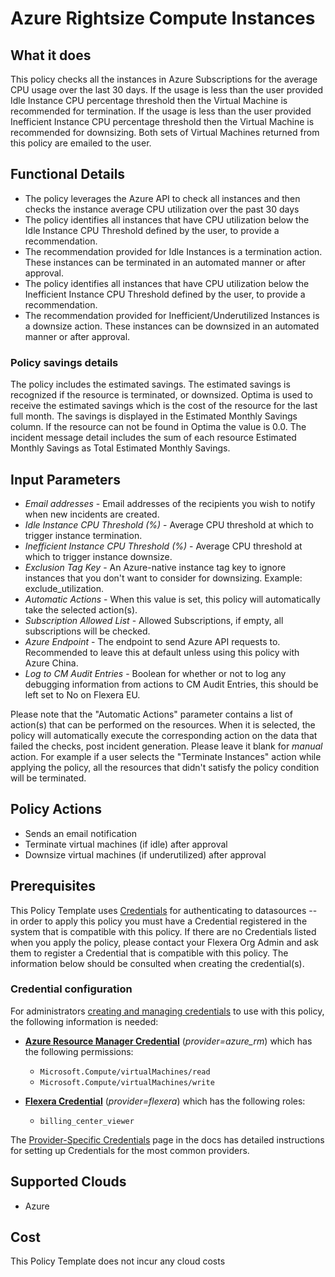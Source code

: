 # Azure Rightsize Compute Instances

## What it does

This policy checks all the instances in Azure Subscriptions for the average CPU usage over the last 30 days. If the usage is less than the user provided Idle Instance CPU percentage threshold then the Virtual Machine is recommended for termination. If the usage is less than the user provided Inefficient Instance CPU percentage threshold then the Virtual Machine is recommended for downsizing. Both sets of Virtual Machines returned from this policy are emailed to the user.

## Functional Details

- The policy leverages the Azure API to check all instances and then checks the instance average CPU utilization over the past 30 days
- The policy identifies all instances that have CPU utilization below the Idle Instance CPU Threshold defined by the user, to provide a recommendation.
- The recommendation provided for Idle Instances is a termination action. These instances can be terminated in an automated manner or after approval.
- The policy identifies all instances that have CPU utilization below the Inefficient Instance CPU Threshold defined by the user, to provide a recommendation.
- The recommendation provided for Inefficient/Underutilized Instances is a downsize action. These instances can be downsized in an automated manner or after approval.

### Policy savings details

The policy includes the estimated savings. The estimated savings is recognized if the resource is terminated, or downsized. Optima is used to receive the estimated savings which is the cost of the resource for the last full month. The savings is displayed in the Estimated Monthly Savings column. If the resource can not be found in Optima the value is 0.0. The incident message detail includes the sum of each resource Estimated Monthly Savings as Total Estimated Monthly Savings.

## Input Parameters

- *Email addresses* - Email addresses of the recipients you wish to notify when new incidents are created.
- *Idle Instance CPU Threshold (%)* - Average CPU threshold at which to trigger instance termination.
- *Inefficient Instance CPU Threshold (%)* - Average CPU threshold at which to trigger instance downsize.
- *Exclusion Tag Key* - An Azure-native instance tag key to ignore instances that you don't want to consider for downsizing. Example: exclude_utilization.
- *Automatic Actions* - When this value is set, this policy will automatically take the selected action(s).
- *Subscription Allowed List* - Allowed Subscriptions, if empty, all subscriptions will be checked.
- *Azure Endpoint* - The endpoint to send Azure API requests to. Recommended to leave this at default unless using this policy with Azure China.
- *Log to CM Audit Entries* - Boolean for whether or not to log any debugging information from actions to CM Audit Entries, this should be left set to No on Flexera EU.

Please note that the "Automatic Actions" parameter contains a list of action(s) that can be performed on the resources. When it is selected, the policy will automatically execute the corresponding action on the data that failed the checks, post incident generation. Please leave it blank for *manual* action.
For example if a user selects the "Terminate Instances" action while applying the policy, all the resources that didn't satisfy the policy condition will be terminated.

## Policy Actions

- Sends an email notification
- Terminate virtual machines (if idle) after approval
- Downsize virtual machines (if underutilized) after approval

## Prerequisites

This Policy Template uses [Credentials](https://docs.flexera.com/flexera/EN/Automation/ManagingCredentialsExternal.htm) for authenticating to datasources -- in order to apply this policy you must have a Credential registered in the system that is compatible with this policy. If there are no Credentials listed when you apply the policy, please contact your Flexera Org Admin and ask them to register a Credential that is compatible with this policy. The information below should be consulted when creating the credential(s).

### Credential configuration

For administrators [creating and managing credentials](https://docs.flexera.com/flexera/EN/Automation/ManagingCredentialsExternal.htm) to use with this policy, the following information is needed:

- [**Azure Resource Manager Credential**](https://docs.flexera.com/flexera/EN/Automation/ProviderCredentials.htm#automationadmin_109256743_1124668) (*provider=azure_rm*) which has the following permissions:
  - `Microsoft.Compute/virtualMachines/read`
  - `Microsoft.Compute/virtualMachines/write`

- [**Flexera Credential**](https://docs.flexera.com/flexera/EN/Automation/ProviderCredentials.htm) (*provider=flexera*) which has the following roles:
  - `billing_center_viewer`

The [Provider-Specific Credentials](https://docs.flexera.com/flexera/EN/Automation/ProviderCredentials.htm) page in the docs has detailed instructions for setting up Credentials for the most common providers.

## Supported Clouds

- Azure

## Cost

This Policy Template does not incur any cloud costs
